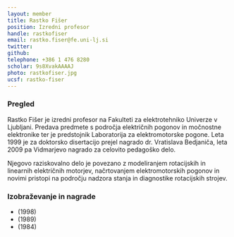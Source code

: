 ```yaml
---
layout: member
title: Rastko Fišer
position: Izredni profesor
handle: rastkofiser
email: rastko.fiser@fe.uni-lj.si
twitter:
github: 
telephone: +386 1 476 8280
scholar: 9s8XvakAAAAJ
photo: rastkofiser.jpg
ucsf: rastko-fiser
---
```


### Pregled
Rastko Fišer je izredni profesor na Fakulteti za elektrotehniko Univerze v Ljubljani. Predava predmete s področja električnih pogonov in močnostne elektronike ter je predstojnik Laboratorija za elektromotorske pogone. Leta 1999 je za doktorsko disertacijo prejel nagrado dr. Vratislava Bedjaniča, leta 2009 pa Vidmarjevo nagrado za celovito pedagoško delo.

Njegovo raziskovalno delo je povezano z modeliranjem rotacijskih in linearnih električnih motorjev, načrtovanjem elektromotorskih pogonov in novimi pristopi na področju nadzora stanja in diagnostike rotacijskih strojev.

### Izobraževanje in nagrade
- (1998) 
- (1989) 
- (1984) 